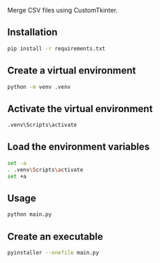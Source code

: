 Merge CSV files using CustomTkinter.

## Installation

```bash
pip install -r requirements.txt
```

## Create a virtual environment

```bash
python -m venv .venv
```

## Activate the virtual environment

```bash
.venv\Scripts\activate
```

## Load the environment variables

```bash
set -a
. .venv\Scripts\activate
set +a
```

## Usage

```bash
python main.py
```

## Create an executable

```bash
pyinstaller --onefile main.py
```